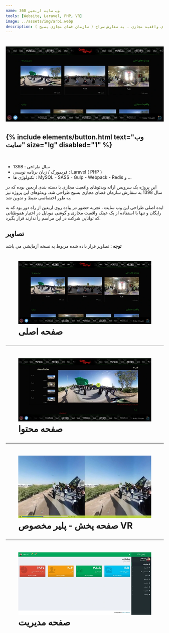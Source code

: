 ```yaml
---
name: وب سایت اربعین 360
tools: [Website, Laravel, PHP, VR]
image: ../assets/img/arb1.webp
description: سرویس ارائه ویدئو های واقعیت مجازی ، به سفارش سراج ( سازمان فضای مجازی بسیج )
---
```


<h1 class="center">
<img src="../assets/img/arb1.webp"/>
</h1>

<h2 class="center">
{% include elements/button.html text="وب سایت" size="lg" disabled="1" %}
</h2>

<br>

<ul>
    <li>
        <span class="colored">سال طراحی : </span>1398
    </li>
    <li>
        <span class="colored">فریمورک / زبان برنامه نویسی : </span>Laravel ( PHP )
    </li>
    <li>
        <span class="colored">تکنولوژی ها : </span> MySQL - SASS - Gulp - Webpack - Redis و ...
    </li>
</ul>

این پروژه یک سرویس ارائه ویدئوهای واقعیت مجازی با دسته بندی اربعین بوده که در سال 1398 به سفارش سازمان فضای مجازی بسیج طراحی شد. ویدئوهای این پروژه نیز به طور اختصاصی ضبط و تدوین شد.

ایده اصلی طراحی این وب سایت ، تجربه حضور در پیاده روی اربعین از راه دور بود که به رایگان و تنها با استفاده از یک عینک واقعیت مجازی و گوشی موبایل در اختیار هموطنانی که توانایی شرکت در این مراسم را ندارند قرار بگیرد.

## تصاویر

**توجه :** تصاویر قرار داده شده مربوط به نسخه آزمایشی می باشد

<h1 class="center">
<figure>
<img src="../assets/img/arb1.webp"/>
<figcaption>صفحه اصلی</figcaption>
</figure>
</h1>

<hr>

<h1 class="center">
<figure>
<img src="../assets/img/arb2.webp"/>
<figcaption>صفحه محتوا</figcaption>
</figure>
</h1>

<hr>

<h1 class="center">
<figure>
<img src="../assets/img/arb3.webp"/>
<figcaption>صفحه پخش - پلیر مخصوص VR</figcaption>
</figure>
</h1>

<hr>

<h1 class="center">
<figure>
<img src="../assets/img/arb4.webp"/>
<figcaption>صفحه مدیریت</figcaption>
</figure>
</h1>
